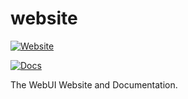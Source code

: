 # website

[![Website](https://img.shields.io/website?label=webui.me&style=for-the-badge&url=https://webui.me)](https://webui.me/) 

[![Docs](https://img.shields.io/website?label=documentation&style=for-the-badge&url=https://webui.me)](https://webui.me/docs/2.4.0/)

The WebUI Website and Documentation.

